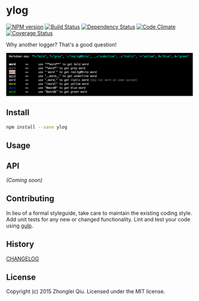# ylog
[![NPM version](https://badge.fury.io/js/ylog.svg)](https://npmjs.org/package/ylog)
[![Build Status][travis-image]][travis-url]
[![Dependency Status][daviddm-url]][daviddm-image]
[![Code Climate][climate-image]][climate-url]
[![Coverage Status][coveralls-image]][coveralls-url]

<!--
[![GitHub version][git-tag-image]][project-url]
-->


Why another logger? That's a good question!

![xx](./res/md.png)





## Install


```bash
npm install --save ylog
```



## Usage



## API

_(Coming soon)_


## Contributing

In lieu of a formal styleguide, take care to maintain the existing coding style. Add unit tests for any new or changed functionality. Lint and test your code using [gulp](http://gulpjs.com/).



## History

[CHANGELOG](CHANGELOG.md)


## License

Copyright (c) 2015 Zhonglei Qiu. Licensed under the MIT license.



[project-url]: https://github.com/qiu8310/ylog
[git-tag-image]: http://img.shields.io/github/tag/qiu8310/ylog.svg
[climate-url]: https://codeclimate.com/github/qiu8310/ylog
[climate-image]: https://codeclimate.com/github/qiu8310/ylog/badges/gpa.svg
[travis-url]: https://travis-ci.org/qiu8310/ylog
[travis-image]: https://travis-ci.org/qiu8310/ylog.svg?branch=master
[daviddm-url]: https://david-dm.org/qiu8310/ylog.svg?theme=shields.io
[daviddm-image]: https://david-dm.org/qiu8310/ylog
[coveralls-url]: https://coveralls.io/r/qiu8310/ylog
[coveralls-image]: https://coveralls.io/repos/qiu8310/ylog/badge.png

